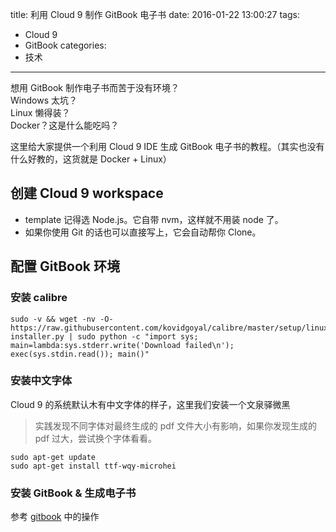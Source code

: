 title: 利用 Cloud 9 制作 GitBook 电子书
date: 2016-01-22 13:00:27
tags:
- Cloud 9
- GitBook
categories:
- 技术
---

想用 GitBook 制作电子书而苦于没有环境？
<br> Windows 太坑？
<br> Linux 懒得装？
<br> Docker？这是什么能吃吗？

这里给大家提供一个利用 Cloud 9 IDE 生成 GitBook 电子书的教程。（其实也没有什么好教的，这货就是 Docker + Linux）

## 创建 Cloud 9 workspace

* template 记得选 Node.js。它自带 nvm，这样就不用装 node 了。
* 如果你使用 Git 的话也可以直接写上，它会自动帮你 Clone。

## 配置 GitBook 环境

### 安装 calibre

```text
sudo -v && wget -nv -O- https://raw.githubusercontent.com/kovidgoyal/calibre/master/setup/linux-installer.py | sudo python -c "import sys; main=lambda:sys.stderr.write('Download failed\n'); exec(sys.stdin.read()); main()"
```

### 安装中文字体

Cloud 9 的系统默认木有中文字体的样子，这里我们安装一个文泉驿微黑

> 实践发现不同字体对最终生成的 pdf 文件大小有影响，如果你发现生成的 pdf 过大，尝试换个字体看看。

```text
sudo apt-get update
sudo apt-get install ttf-wqy-microhei
```

### 安装 GitBook & 生成电子书

参考 [gitbook](https://github.com/GitbookIO/gitbook) 中的操作
